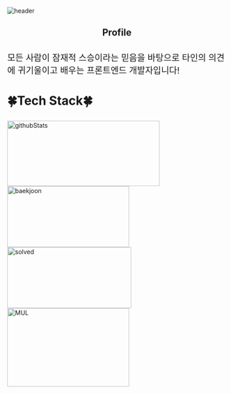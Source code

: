 
![header](https://capsule-render.vercel.app/api?type=waving&color=auto&height=300&section=header&text=hwanny7&fontSize=80)

<h2 align='center'> Profile </h2



<div  style = "display: flex;  align-items: center; flex-direction: column;  justify-content: center;" align = "center";>
  <div key="7" >
    <div key=0 >
          <h3 style ="font-size : 1.5em; font-weight:700;">
          </h3>
          <p style ="font-size : 20px;">모든 사람이 잠재적 스승이라는 믿음을 바탕으로 타인의 의견에 귀기울이고 배우는 프론트엔드 개발자입니다!</p>
    </div>
  </div>
  
  <div key="4">
  <h3 style ="font-size : 2em; font-weight:700;">🍀Tech Stack🍀</h3>
    <div ></div>
  </div>
  
  <div>
    <img src=https://github-readme-stats.vercel.app/api?username=hwanny7&show_icons=true&theme=dark width="350" height="150" alt="githubStats" />
  </div>
  
  <div key="1">
    <img src=http://mazassumnida.wtf/api/v2/generate_badge?boj=asdryzx width="280" height="140" alt="baekjoon" />
    <img src=http://mazandi.herokuapp.com/api?handle=asdryzx&theme=warm width="285" height="140" alt="solved" />
  </div>
  
  <div key="3">
    <img src=https://github-readme-stats-git-masterrstaa-rickstaa.vercel.app/api/top-langs/?username=hwanny7&layout=compact&theme=dark width="280" height=180 alt="MUL" />
  </div>
  
</div>
